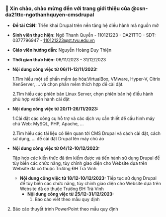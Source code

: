### 👋 Xin chào, chào mừng đến với trang giới thiệu của @csn-da21ttc-ngothanhquyen-cmsdrupal 
* **Đề tài CSN:**
Triển khai Drupal trên nền tảng hệ điều hành mã nguồn mở
* **Sinh viên thực hiện:**
 Ngô Thanh Quyền - 110121223 - DA21TTC - SDT: 0377796947 - 110121223@st.tvu.edu.vn
* **Giáo viên hướng dẫn:**
 Nguyễn Hoàng Duy Thiện
* **Thời gian thực hiện:**
 06/11/2023 - 31/12/2023
  
 * **Nội dung công việc từ 06/11-12/11/2023:**
   
    1.Tìm hiểu một số phần mềm ảo hóa:VirtualBox, VMware, Hyper-V, Citrix XenServer, … và chọn phần mềm thích
hợp để cài đặt.

    2.Tìm hiểu các phiên bản Linux Server, chọn phiên bản hệ điều hành phù hợp vàtiến hành cài đặt

* **Nội dung công việc từ 20/11-26/11/2023:**
  
    1.Cài đặt các công cụ hỗ trợ và các dịch vụ cần thiết để cấu hình máy chủ Web: MySQL, PHP, Apache, …
  
    2.Tìm hiểu các tài liệu có liên quan tới CMS Drupal và cách cài đặt, cách sử dụng, … để cài đặt Drupal lên máy chủ ảo
* **Nội dung công việc từ 04/12-10/12/2023:**

  Tập hợp các kiến thức đã tìm kiếm được và tiến hành sử dụng Drupal để tùy biến các chức năng, tùy chỉnh giao diện cho Website dựa trên Website đã có thuộc Trường ĐH Trà Vinh
  * **Nội dung công việc từ 18/12-10/12/2023:**
    Tiếp tục sử dụng Drupal để tùy biến các chức năng, tùy chỉnh giao diện cho Website dựa trên Website đã có thuộc Trường ĐH Trà Vinh
    * **Nội dung công việc từ 25/12-31/12/2023:**
      1. Báo cáo viết theo mẫu quy định
2. Báo cáo thuyết trình PowerPoint theo mẫu quy định
<!---
csn-da21ttc-ngothanhquyen-cmsdrupal/csn-da21ttc-ngothanhquyen-cmsdrupal is a ✨ special ✨ repository because its `README.md` (this file) appears on your GitHub profile.
You can click the Preview link to take a look at your changes.
--->

